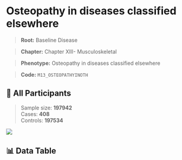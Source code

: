 # Osteopathy in diseases classified elsewhere

> **Root:** Baseline Disease  

> **Chapter:** Chapter XIII- Musculoskeletal  

> **Phenotype:** Osteopathy in diseases classified elsewhere  

> **Code:** `M13_OSTEOPATHYINOTH`

## 🧪 All Participants  
> Sample size: **197942**  
> Cases: **408**  
> Controls: **197534**
<img src="/Sensitive/Figures/ALL/Incidence/M13_OSTEOPATHYINOTH.png"/>

## 📊 Data Table
<CsvTableMRF src="/Sensitive/Data/ALL/Incidence/COX_M13_OSTEOPATHYINOTH.csv"/>

